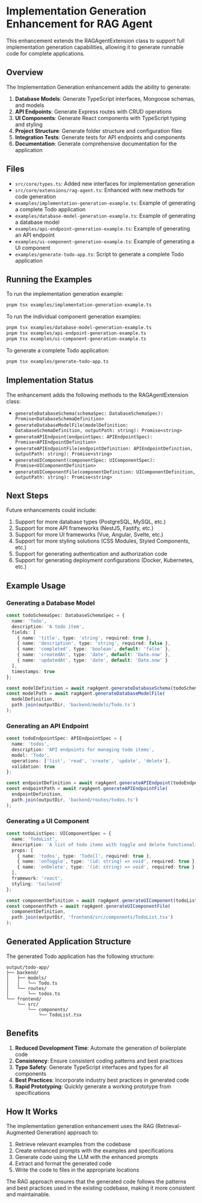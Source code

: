 # Implementation Generation Enhancement for RAG Agent

This enhancement extends the RAGAgentExtension class to support full implementation generation capabilities, allowing it to generate runnable code for complete applications.

## Overview

The Implementation Generation enhancement adds the ability to generate:

1. **Database Models**: Generate TypeScript interfaces, Mongoose schemas, and models
2. **API Endpoints**: Generate Express routes with CRUD operations
3. **UI Components**: Generate React components with TypeScript typing and styling
4. **Project Structure**: Generate folder structure and configuration files
5. **Integration Tests**: Generate tests for API endpoints and components
6. **Documentation**: Generate comprehensive documentation for the application

## Files

- `src/core/types.ts`: Added new interfaces for implementation generation
- `src/core/extensions/rag-agent.ts`: Enhanced with new methods for code generation
- `examples/implementation-generation-example.ts`: Example of generating a complete Todo application
- `examples/database-model-generation-example.ts`: Example of generating a database model
- `examples/api-endpoint-generation-example.ts`: Example of generating an API endpoint
- `examples/ui-component-generation-example.ts`: Example of generating a UI component
- `examples/generate-todo-app.ts`: Script to generate a complete Todo application

## Running the Examples

To run the implementation generation example:

```bash
pnpm tsx examples/implementation-generation-example.ts
```

To run the individual component generation examples:

```bash
pnpm tsx examples/database-model-generation-example.ts
pnpm tsx examples/api-endpoint-generation-example.ts
pnpm tsx examples/ui-component-generation-example.ts
```

To generate a complete Todo application:

```bash
pnpm tsx examples/generate-todo-app.ts
```

## Implementation Status

The enhancement adds the following methods to the RAGAgentExtension class:

- `generateDatabaseSchema(schemaSpec: DatabaseSchemaSpec): Promise<DatabaseSchemaDefinition>`
- `generateDatabaseModelFile(modelDefinition: DatabaseSchemaDefinition, outputPath: string): Promise<string>`
- `generateAPIEndpoint(endpointSpec: APIEndpointSpec): Promise<APIEndpointDefinition>`
- `generateAPIEndpointFile(endpointDefinition: APIEndpointDefinition, outputPath: string): Promise<string>`
- `generateUIComponent(componentSpec: UIComponentSpec): Promise<UIComponentDefinition>`
- `generateUIComponentFile(componentDefinition: UIComponentDefinition, outputPath: string): Promise<string>`

## Next Steps

Future enhancements could include:

1. Support for more database types (PostgreSQL, MySQL, etc.)
2. Support for more API frameworks (NestJS, Fastify, etc.)
3. Support for more UI frameworks (Vue, Angular, Svelte, etc.)
4. Support for more styling solutions (CSS Modules, Styled Components, etc.)
5. Support for generating authentication and authorization code
6. Support for generating deployment configurations (Docker, Kubernetes, etc.)

## Example Usage

### Generating a Database Model

```typescript
const todoSchemaSpec: DatabaseSchemaSpec = {
  name: 'Todo',
  description: 'A todo item',
  fields: [
    { name: 'title', type: 'string', required: true },
    { name: 'description', type: 'string', required: false },
    { name: 'completed', type: 'boolean', default: 'false' },
    { name: 'createdAt', type: 'date', default: 'Date.now' },
    { name: 'updatedAt', type: 'date', default: 'Date.now' }
  ],
  timestamps: true
};

const modelDefinition = await ragAgent.generateDatabaseSchema(todoSchemaSpec);
const modelPath = await ragAgent.generateDatabaseModelFile(
  modelDefinition, 
  path.join(outputDir, 'backend/models/Todo.ts')
);
```

### Generating an API Endpoint

```typescript
const todoEndpointSpec: APIEndpointSpec = {
  name: 'todos',
  description: 'API endpoints for managing todo items',
  model: 'Todo',
  operations: ['list', 'read', 'create', 'update', 'delete'],
  validation: true
};

const endpointDefinition = await ragAgent.generateAPIEndpoint(todoEndpointSpec);
const endpointPath = await ragAgent.generateAPIEndpointFile(
  endpointDefinition, 
  path.join(outputDir, 'backend/routes/todos.ts')
);
```

### Generating a UI Component

```typescript
const todoListSpec: UIComponentSpec = {
  name: 'TodoList',
  description: 'A list of todo items with toggle and delete functionality',
  props: [
    { name: 'todos', type: 'Todo[]', required: true },
    { name: 'onToggle', type: '(id: string) => void', required: true },
    { name: 'onDelete', type: '(id: string) => void', required: true }
  ],
  framework: 'react',
  styling: 'tailwind'
};

const componentDefinition = await ragAgent.generateUIComponent(todoListSpec);
const componentPath = await ragAgent.generateUIComponentFile(
  componentDefinition, 
  path.join(outputDir, 'frontend/src/components/TodoList.tsx')
);
```

## Generated Application Structure

The generated Todo application has the following structure:

```
output/todo-app/
├── backend/
│   ├── models/
│   │   └── Todo.ts
│   └── routes/
│       └── todos.ts
└── frontend/
    └── src/
        └── components/
            └── TodoList.tsx
```

## Benefits

1. **Reduced Development Time**: Automate the generation of boilerplate code
2. **Consistency**: Ensure consistent coding patterns and best practices
3. **Type Safety**: Generate TypeScript interfaces and types for all components
4. **Best Practices**: Incorporate industry best practices in generated code
5. **Rapid Prototyping**: Quickly generate a working prototype from specifications

## How It Works

The implementation generation enhancement uses the RAG (Retrieval-Augmented Generation) approach to:

1. Retrieve relevant examples from the codebase
2. Create enhanced prompts with the examples and specifications
3. Generate code using the LLM with the enhanced prompts
4. Extract and format the generated code
5. Write the code to files in the appropriate locations

The RAG approach ensures that the generated code follows the patterns and best practices used in the existing codebase, making it more consistent and maintainable. 